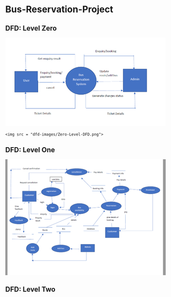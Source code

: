# Bus-Reservation-Project
  
## DFD: Level Zero  

![Level0](dfd-images/Zero-Level-DFD.png)
    
    <img src = "dfd-images/Zero-Level-DFD.png">    
      
        
 ## DFD: Level One
 
 ![Level0](dfd-images/Level-1-DFD.png)
 ## DFD: Level Two
 
        
